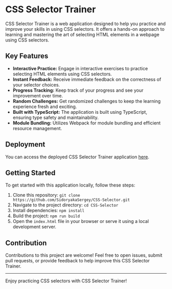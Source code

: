 # CSS Selector Trainer

CSS Selector Trainer is a web application designed to help you practice and improve your skills in using CSS selectors. It offers a hands-on approach to learning and mastering the art of selecting HTML elements in a webpage using CSS selectors.

## Key Features

- **Interactive Practice:** Engage in interactive exercises to practice selecting HTML elements using CSS selectors.
- **Instant Feedback:** Receive immediate feedback on the correctness of your selector choices.
- **Progress Tracking:** Keep track of your progress and see your improvement over time.
- **Random Challenges:** Get randomized challenges to keep the learning experience fresh and exciting.
- **Built with TypeScript:** The application is built using TypeScript, ensuring type safety and maintainability.
- **Module Bundling:** Utilizes Webpack for module bundling and efficient resource management.

## Deployment

You can access the deployed CSS Selector Trainer application [here](https://sidoryakasergey.github.io/CSS-Selector/).

## Getting Started

To get started with this application locally, follow these steps:

1. Clone this repository: `git clone https://github.com/SidoryakaSergey/CSS-Selector.git`
2. Navigate to the project directory: `cd CSS-Selector`
3. Install dependencies: `npm install`
4. Build the project: `npm run build`
5. Open the `index.html` file in your browser or serve it using a local development server.

## Contribution

Contributions to this project are welcome! Feel free to open issues, submit pull requests, or provide feedback to help improve this CSS Selector Trainer.

---

Enjoy practicing CSS selectors with CSS Selector Trainer!
